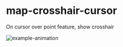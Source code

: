 # map-crosshair-cursor
On cursor over point feature, show crosshair

![example-animation](https://github.com/smcgee2/map-crosshair-cursor/assets/25927775/66cf769b-b442-4ff9-a85e-ee2a4a20854b)
